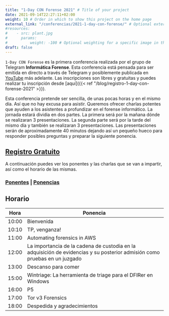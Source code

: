 ```yaml
---
title: "1-Day CON Forense 2021" # Title of your project
date: 2021-09-14T22:27:11+02:00
weight: 10 # Order in which to show this project on the home page
external_link: "/conferencias/2021-1-day-con-forense/" # Optional external link instead of modal
#resources:
#    - src: plant.jpg
#      params:
#          weight: -100 # Optional weighting for a specific image in this project folder
draft: false
---
```


`1-Day CON Forense` es la primera conferencia realizada por el grupo de Telegram **Informática Forense**. Esta conferencia está pensada para ser emitida en directo a través de Telegram y posiblemente publicada en [YouTube](https://www.youtube.com/) más adelante. Las inscripciones son libres y gratuitas y puedes realizar tu inscripción desde [aquí]({{< ref "/blog/registro-1-day-con-forense-2021" >}}).

Esta conferencia pretende ser sencilla, de unas pocas horas y en el mismo día. Así que no hay excusa para asistir. Queremos ofrecer charlas potentes que ayuden a los asistentes a profundizar en el forense informático. La jornada estará dividia en dos partes. La primera será por la mañana dónde se realizaran 3 presentaciones. La segunda parte será por la tarde del mismo día y también se realizaran 3 presentaciones. Las presentaciones serán de aproximadamente 40 minutos dejando así un pequeño hueco para responder posibles preguntas y preparar la siguiente ponencia.

<h2 class="has-text-centered"><a href='{{< ref "/blog/registro-1-day-con-forense-2021" >}}'>Registro Gratuito</a></h2>

A continuación puedes ver los ponentes y las charlas que se van a impartir, así como el horario de las mismas.

<h3 class="has-text-centered">
    <a href='{{< ref "/blog/ponentes-1-day-con-forense-2021" >}}'>Ponentes</a>
    |
    <a href='{{< ref "/blog/ponencias-1-day-con-forense-2021" >}}'>Ponencias</a>
</h3>

## Horario

| Hora  | Ponencia                                                                                                                   |
| ----- | -------------------------------------------------------------------------------------------------------------------------- |
| 10:00 | Bienvenida                                                                                                                 |
| 10:10 | TP, venganza!                                                                                                              |
| 11:00 | Automating forensics in AWS                                                                                                |
| 12:00 | La importancia de la cadena de custodia en la adquisición de evidencias y su posterior admisión como pruebas en un juzgado |
| 13:00 | Descanso para comer                                                                                                        |
| 15:00 | Wintriage: La herramienta de triage para el DFIRer en Windows                                                              |
| 16:00 | P5                                                                                                                         |
| 17:00 | Tor v3 Forensics                                                                                                           |
| 18:00 | Despedida y agradecimientos                                                                                                |
